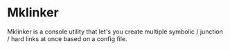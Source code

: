 # Mklinker
Mklinker is a console utility that let's you create multiple symbolic / junction / hard links at once based on a config file.
